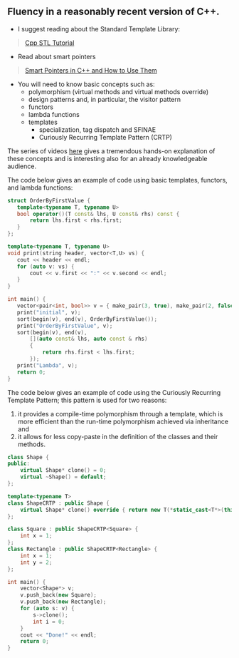 ## Fluency in a reasonably recent version of C++.
- I suggest reading about the Standard Template Library: 
>[Cpp STL Tutorial](https://www.geeksforgeeks.org/cpp-stl-tutorial/)
- Read about smart pointers
>[Smart Pointers in C++ and How to Use Them](https://www.geeksforgeeks.org/smart-pointers-cpp/)
- You will need to know basic concepts such as:
    - polymorphism (virtual methods and virtual methods override)
    - design patterns and, in particular, the visitor pattern
    - functors
    - lambda functions
    - templates
        - specialization, tag dispatch and SFINAE
        - Curiously Recurring Template Pattern (CRTP)

The series of videos [here](https://www.youtube.com/playlist?list=PLAe2BCBg8rkIicrIjA6LyjiMn8GFaS6pJ) gives a tremendous hands-on explanation of these concepts and is interesting also for an already knowledgeable audience. 

The code below gives an example of code using basic templates, functors, and lambda functions: 
 ```cpp 
struct OrderByFirstValue {
	template<typename T, typename U>
	bool operator()(T const& lhs, U const& rhs) const {
		return lhs.first < rhs.first;
	}
};

template<typename T, typename U>
void print(string header, vector<T,U> vs) {
	cout << header << endl;
	for (auto v: vs) {
		cout << v.first << ":" << v.second << endl;
	}
}

int main() {
	vector<pair<int, bool>> v = { make_pair(3, true), make_pair(2, false), make_pair(0, true), make_pair(1,true) };
	print("initial", v);
	sort(begin(v), end(v), OrderByFirstValue());
	print("OrderByFirstValue", v);
	sort(begin(v), end(v), 
		[](auto const& lhs, auto const & rhs) 
		{
			return rhs.first < lhs.first;
		});
	print("Lambda", v);
	return 0;
}
```

The code below gives an example of code using the Curiously Recurring Template Pattern; this pattern is used for two reasons: 
1. it provides a compile-time polymorphism through a template, which is more efficient than the run-time polymorphism achieved via inheritance and
2. it allows for less copy-paste in the definition of the classes and their methods.

```cpp
class Shape {
public:
	virtual Shape* clone() = 0;
	virtual ~Shape() = default; 
};

template<typename T>
class ShapeCRTP : public Shape {
	virtual Shape* clone() override { return new T(*static_cast<T*>(this)); }
};

class Square : public ShapeCRTP<Square> {
	int x = 1;
};
class Rectangle : public ShapeCRTP<Rectangle> {
	int x = 1;
	int y = 2;
};

int main() {
	vector<Shape*> v;
	v.push_back(new Square);
	v.push_back(new Rectangle);
	for (auto s: v) {
		s->clone();
		int i = 0; 
	}
	cout << "Done!" << endl;
	return 0; 
}
```